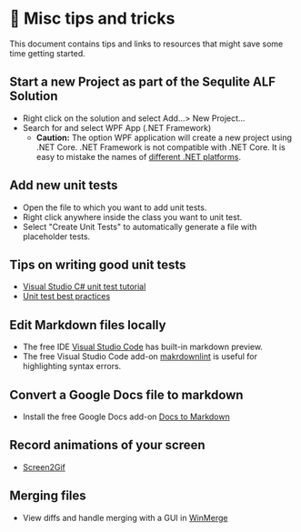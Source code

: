 # :cake: Misc tips and tricks

This document contains tips and links to resources that might save some time getting started.

## Start a new Project as part of the Sequlite ALF Solution

* Right click on the solution and select Add...> New Project...
* Search for and select WPF App (.NET Framework)
  * **Caution:** The option WPF application will create a new project using .NET Core. .NET Framework is not compatible with .NET Core. It is easy to mistake the names of [different .NET platforms](https://www.geeksforgeeks.org/differences-between-net-core-and-net-framework/).

## Add new unit tests

* Open the file to which you want to add unit tests.
* Right click anywhere inside the class you want to unit test.
* Select "Create Unit Tests" to automatically generate a file with placeholder tests.

## Tips on writing good unit tests

* [Visual Studio C# unit test tutorial](https://docs.microsoft.com/en-us/visualstudio/test/walkthrough-creating-and-running-unit-tests-for-managed-code?view=vs-2022)
* [Unit test best practices](https://docs.microsoft.com/en-us/dotnet/core/testing/unit-testing-best-practices)

## Edit Markdown files locally

* The free IDE [Visual Studio Code](https://code.visualstudio.com/download) has built-in markdown preview.
* The free Visual Studio Code add-on [makrdownlint](https://marketplace.visualstudio.com/items?itemName=DavidAnson.vscode-markdownlint) is useful for highlighting syntax errors.

## Convert a Google Docs file to markdown

* Install the free Google Docs add-on [Docs to Markdown](https://workspace.google.com/marketplace/app/docs_to_markdown/700168918607)

## Record animations of your screen

* [Screen2Gif](https://www.screentogif.com/)

## Merging files

* View diffs and handle merging with a GUI in [WinMerge](https://winmerge.org/?lang=en)
